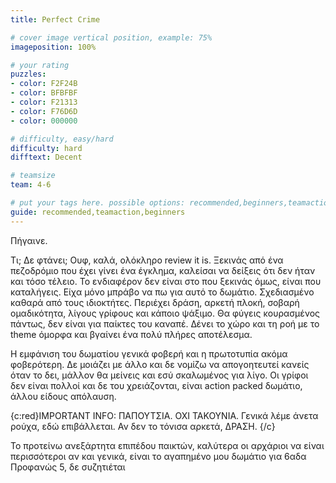 ```yaml
---
title: Perfect Crime

# cover image vertical position, example: 75%
imageposition: 100%

# your rating
puzzles:
- color: F2F24B
- color: BFBFBF
- color: F21313
- color: F76D6D
- color: 000000

# difficulty, easy/hard
difficulty: hard
difftext: Decent

# teamsize
team: 4-6

# put your tags here. possible options: recommended,beginners,teamaction
guide: recommended,teamaction,beginners
---
```


 Πήγαινε.

Τι; Δε φτάνει; Ουφ, καλά, ολόκληρο review it is.
Ξεκινάς από ένα πεζοδρόμιο που έχει γίνει ένα έγκλημα, καλείσαι να δείξεις ότι δεν ήταν και τόσο τέλειο. Το ενδιαφέρον δεν είναι στο που ξεκινάς όμως, είναι που καταλήγεις.
Είχα μόνο μπράβο να πω για αυτό το δωμάτιο. Σχεδιασμένο καθαρά από τους ιδιοκτήτες. Περιέχει δράση, αρκετή πλοκή, σοβαρή ομαδικότητα, λίγους γρίφους και κάποιο ψάξιμο. Θα φύγεις κουρασμένος πάντως, δεν είναι για παίκτες του καναπέ. Δένει το χώρο και τη ροή με το theme όμορφα και βγαίνει ένα πολύ πλήρες αποτέλεσμα.

Η εμφάνιση του δωματίου γενικά φοβερή και η πρωτοτυπία ακόμα φοβερότερη. Δε μοιάζει με άλλο και δε νομίζω να απογοητευτεί κανείς όταν το δει, μάλλον θα μείνεις και εσύ σκαλωμένος για λίγο. Οι γρίφοι δεν είναι πολλοί και δε του χρειάζονται, είναι action packed δωμάτιο, άλλου είδους απόλαυση.

{c:red}IMPORTANT INFO: ΠΑΠΟΥΤΣΙΑ. ΟΧΙ ΤΑΚΟΥΝΙΑ. Γενικά λέμε άνετα ρούχα, εδώ επιβάλλεται. Αν δεν το τόνισα αρκετά, ΔΡΑΣΗ. {/c}

Το προτείνω ανεξάρτητα επιπέδου παικτών, καλύτερα οι αρχάριοι να είναι περισσότεροι αν και γενικά, είναι το αγαπημένο μου δωμάτιο για 6αδα Προφανώς 5, δε συζητιέται

